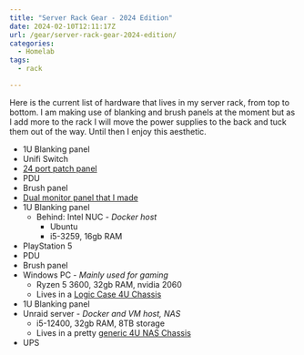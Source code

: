 ```yaml
---
title: "Server Rack Gear - 2024 Edition"
date: 2024-02-10T12:11:17Z
url: /gear/server-rack-gear-2024-edition/
categories:
  - Homelab
tags:
  - rack

---
```


Here is the current list of hardware that lives in my server rack, from top to bottom. I am making use of blanking and brush panels at the moment but as I add more to the rack I will move the power supplies to the back and tuck them out of the way. Until then I enjoy this aesthetic.

* 1U Blanking panel
* Unifi Switch
* [24 port patch panel](https://amzn.to/4bDkbwD)
* PDU
* Brush panel
* [Dual monitor panel that I made](/posts/adding-a-double-mini-monitor-panel-to-my-19-server-cabinet/)
* 1U Blanking panel
  * Behind: Intel NUC - _Docker host_
    * Ubuntu
    * i5-3259, 16gb RAM
* PlayStation 5
* PDU
* Brush panel
* Windows PC - _Mainly used for gaming_
  * Ryzen 5 3600, 32gb RAM, nvidia 2060
  * Lives in a [Logic Case 4U Chassis][1]
* 1U Blanking panel
* Unraid server - _Docker and VM host, NAS_
  * i5-12400, 32gb RAM, 8TB storage
  * Lives in a pretty [generic 4U NAS Chassis](https://www.servercase.co.uk/shop/server-cases/rackmount/4u-chassis/4u-standard-chassis-15-x-35-hdd---480mm-short-depth-sc-h4-480/)
* UPS

 [1]: https://www.scan.co.uk/products/logic-case-4u-short-depth-server-chassis-4x-35-hdd-450mm-depth-high-airflow-with-water-cooling-mount
